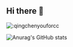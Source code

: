 ## Hi there 👋

![:qingchenyouforcc](https://count.getloli.com/get/@:qingchenyouforcc?theme=gelbooru)

![Anurag's GitHub stats](https://github-readme-stats.vercel.app/api?username=qingchenyouforcc&theme=dark&count_private=true)


